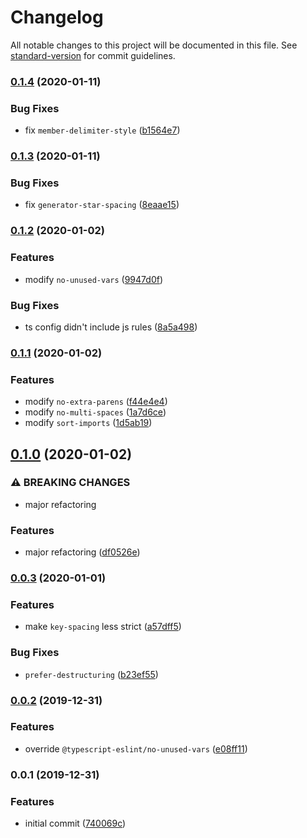# Changelog

All notable changes to this project will be documented in this file. See [standard-version](https://github.com/conventional-changelog/standard-version) for commit guidelines.

### [0.1.4](https://github.com/reinventing-wheels/eslint-config-defaults/compare/v0.1.3...v0.1.4) (2020-01-11)


### Bug Fixes

* fix `member-delimiter-style` ([b1564e7](https://github.com/reinventing-wheels/eslint-config-defaults/commit/b1564e749f3fc912ea7497f74877dc69f25ac2bc))

### [0.1.3](https://github.com/reinventing-wheels/eslint-config-defaults/compare/v0.1.2...v0.1.3) (2020-01-11)


### Bug Fixes

* fix `generator-star-spacing` ([8eaae15](https://github.com/reinventing-wheels/eslint-config-defaults/commit/8eaae158a9ca802b43c45f4180b4f91b9d539ec0))

### [0.1.2](https://github.com/reinventing-wheels/eslint-config-defaults/compare/v0.1.1...v0.1.2) (2020-01-02)


### Features

* modify `no-unused-vars` ([9947d0f](https://github.com/reinventing-wheels/eslint-config-defaults/commit/9947d0fb4f65543c1ac8dd0b3854c78c19501ed5))


### Bug Fixes

* ts config didn't include js rules ([8a5a498](https://github.com/reinventing-wheels/eslint-config-defaults/commit/8a5a498e4d97fd6b40f3d80eb17bba7d0426af9b))

### [0.1.1](https://github.com/reinventing-wheels/eslint-config-defaults/compare/v0.1.0...v0.1.1) (2020-01-02)


### Features

* modify `no-extra-parens` ([f44e4e4](https://github.com/reinventing-wheels/eslint-config-defaults/commit/f44e4e41366b950e7bd62f5c983bb55c52007c91))
* modify `no-multi-spaces` ([1a7d6ce](https://github.com/reinventing-wheels/eslint-config-defaults/commit/1a7d6cef1e67add033e17155cb7048d39a8e5fef))
* modify `sort-imports` ([1d5ab19](https://github.com/reinventing-wheels/eslint-config-defaults/commit/1d5ab19f6ce5b74afa0def984d8fe68f35a0b620))

## [0.1.0](https://github.com/reinventing-wheels/eslint-config-defaults/compare/v0.0.3...v0.1.0) (2020-01-02)


### ⚠ BREAKING CHANGES

* major refactoring

### Features

* major refactoring ([df0526e](https://github.com/reinventing-wheels/eslint-config-defaults/commit/df0526e0ef7c731bef30b49dfd556f9e3a65d823))

### [0.0.3](https://github.com/reinventing-wheels/eslint-config-defaults/compare/v0.0.2...v0.0.3) (2020-01-01)


### Features

* make `key-spacing` less strict ([a57dff5](https://github.com/reinventing-wheels/eslint-config-defaults/commit/a57dff5e8b24b1cb89a4f73ff6bc508e0c8f9039))


### Bug Fixes

* `prefer-destructuring` ([b23ef55](https://github.com/reinventing-wheels/eslint-config-defaults/commit/b23ef556fc4c86d251b605eb95736c508378b4cb))

### [0.0.2](https://github.com/reinventing-wheels/eslint-config-defaults/compare/v0.0.1...v0.0.2) (2019-12-31)


### Features

* override `@typescript-eslint/no-unused-vars` ([e08ff11](https://github.com/reinventing-wheels/eslint-config-defaults/commit/e08ff11fd77cb4ada0c42089c3399b23e359b8ed))

### 0.0.1 (2019-12-31)


### Features

* initial commit ([740069c](https://github.com/reinventing-wheels/eslint-config-defaults/commit/740069c604d2add9052f3d1dccaad299f8d59cdf))
